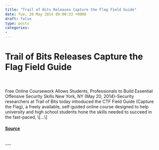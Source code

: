 ```yaml
---
title: "Trail of Bits Releases Capture the Flag Field Guide"
date: Tue, 20 May 2014 09:00:33 +0000
draft: false
type: posts
categories: 
- 
---
```

# Trail of Bits Releases Capture the Flag Field Guide

<br/>

<br/>
Free Online Coursework Allows Students, Professionals to Build Essential Offensive Security Skills New York, NY (May 20, 2014)–Security researchers at Trail of Bits today introduced the CTF Field Guide (Capture the Flag), a freely available, self-guided online course designed to help university and high school students hone the skills needed to succeed in the fast-paced, \[…\]

#### [Source](https://blog.trailofbits.com/2014/05/20/trail-of-bits-releases-capture-the-flag-field-guide/)

<br/>
---
